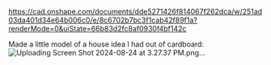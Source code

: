 https://cad.onshape.com/documents/dde5271426f814067f262dca/w/251ad03da401d34e64b006c0/e/8c6702b7bc3f1cab42f89f1a?renderMode=0&uiState=66b83d2fc8af0930f4bf142c

Made a little model of a house idea I had out of cardboard:
![Uploading Screen Shot 2024-08-24 at 3.27.37 PM.png…]()
